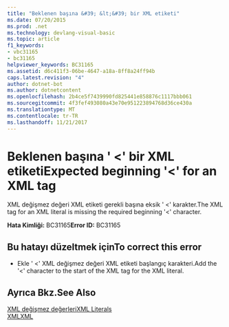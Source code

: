 ```yaml
---
title: "Beklenen başına &#39; &lt;&#39; bir XML etiketi"
ms.date: 07/20/2015
ms.prod: .net
ms.technology: devlang-visual-basic
ms.topic: article
f1_keywords:
- vbc31165
- bc31165
helpviewer_keywords: BC31165
ms.assetid: d6c411f3-06be-4647-a18a-8ff8a24ff94b
caps.latest.revision: "4"
author: dotnet-bot
ms.author: dotnetcontent
ms.openlocfilehash: 2b4ce5f7439990fd825441e858876c1117bbb061
ms.sourcegitcommit: 4f3fef493080a43e70e951223894768d36ce430a
ms.translationtype: MT
ms.contentlocale: tr-TR
ms.lasthandoff: 11/21/2017
---
```

# <a name="expected-beginning-39lt39-for-an-xml-tag"></a><span data-ttu-id="fbd54-102">Beklenen başına &#39; &lt;&#39; bir XML etiketi</span><span class="sxs-lookup"><span data-stu-id="fbd54-102">Expected beginning &#39;&lt;&#39; for an XML tag</span></span>
<span data-ttu-id="fbd54-103">XML değişmez değeri XML etiketi gerekli başına eksik ' <' karakter.</span><span class="sxs-lookup"><span data-stu-id="fbd54-103">The XML tag for an XML literal is missing the required beginning '<' character.</span></span>  
  
 <span data-ttu-id="fbd54-104">**Hata Kimliği:** BC31165</span><span class="sxs-lookup"><span data-stu-id="fbd54-104">**Error ID:** BC31165</span></span>  
  
## <a name="to-correct-this-error"></a><span data-ttu-id="fbd54-105">Bu hatayı düzeltmek için</span><span class="sxs-lookup"><span data-stu-id="fbd54-105">To correct this error</span></span>  
  
-   <span data-ttu-id="fbd54-106">Ekle ' <' XML değişmez değeri XML etiketi başlangıç karakteri.</span><span class="sxs-lookup"><span data-stu-id="fbd54-106">Add the '<' character to the start of the XML tag for the XML literal.</span></span>  
  
## <a name="see-also"></a><span data-ttu-id="fbd54-107">Ayrıca Bkz.</span><span class="sxs-lookup"><span data-stu-id="fbd54-107">See Also</span></span>  
 [<span data-ttu-id="fbd54-108">XML değişmez değerleri</span><span class="sxs-lookup"><span data-stu-id="fbd54-108">XML Literals</span></span>](../../visual-basic/language-reference/xml-literals/index.md)  
 [<span data-ttu-id="fbd54-109">XML</span><span class="sxs-lookup"><span data-stu-id="fbd54-109">XML</span></span>](../../visual-basic/programming-guide/language-features/xml/index.md)
